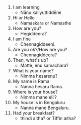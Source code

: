 1. I am learning 
    - Nānu kaliyuttiddēne
1. Hi or Hello
    - Namaskara or Namasthe
1. How are you?
    - Hegiddeera?
1. I am fine
    - Chennagiddeeni.
1. Are you ok?/How are you?
    - Chennagiddeera?
1. Then, what's up?
    - Matte, enu samachara?
1. What is your name?
    - Nimma hesarenu?
1. My name is Rama
    - Nanna hesaru Rama.
1. Where is your house?
    - Nimma mane elli?
1. My house is in Bengaluru 
    - Nanna mane Bengaluru.
1. Had your breakfast?
    - thindi aitha? or Tiffin aitha?


